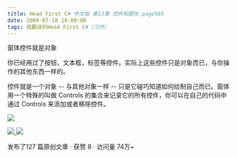 ```yaml
---
title: Head First C# 中文版 第13章 控件和图形 page565
date: 2009-07-18 18:09:00
tags: 我翻译的Head First C#（习作）
---
```

窗体控件就是对象

  

你已经用过了按钮，文本框，标签等控件。实际上这些控件只是对象而已，与你操作的其他东西一样的。

  

控件就是一个对象  \--  与其他对象一样  \--  只是它碰巧知道如何绘制自己而已。窗体用一个特殊的叫做  Controls
的集合来记录它的所有控件，你可以在自己的代码中通过  Controls  来添加或者移除控件。

![](https://p-blog.csdn.net/images/p_blog_csdn_net/cuipengfei1/EntryImages/20090718/2009-07-18_17-59-10.jpg)  



[ ![](https://profile.csdnimg.cn/5/2/5/3_cuipengfei1)
![](https://g.csdnimg.cn/static/user-reg-year/1x/11.png)
](https://blog.csdn.net/cuipengfei1)



发布了127 篇原创文章  ·  获赞 8  ·  访问量 74万+

